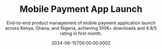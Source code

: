 ---
title: "Mobile Payment App Launch"
subtitle: "End-to-end product management of mobile payment application launch across Kenya, Ghana, and Nigeria, achieving 100K+ downloads and 4.8/5 rating in first month."
category: "FinTech"
client: "PayWave Africa"
duration: "8 months"
location: "Kenya, Ghana, Nigeria"
teamSize: "12 people"
heroImage: "images/fintech-mobile/hero.jpg"
featured: true
date: 2024-06-15T00:00:00.000Z
stats:
  - number: "100K+"
    label: "Downloads"
  - number: "3"
    label: "Markets"
  - number: "4.8/5"
    label: "App Rating"
  - number: "15+"
    label: "Payment Methods"
overview: |
  PayWave Africa approached me to lead the product management for launching their mobile payment application across three major African markets simultaneously. This was a complex undertaking requiring coordination with multiple regulatory bodies, financial institutions, and technology partners across different countries.

  The challenge was to create a unified payment experience that could adapt to local market preferences while maintaining consistent core functionality. Each market had different regulatory requirements, preferred payment methods, and user behaviors that needed to be accommodated.

  ### Project Objectives

  - Launch in Kenya, Ghana, and Nigeria within 8 months
  - Achieve regulatory compliance in all three markets
  - Integrate with local mobile money and banking systems
  - Reach 50K downloads in the first month
  - Maintain 4+ star rating across app stores
challenge: |
  The multi-market launch presented several complex challenges:

  - **Regulatory Complexity:** Each country had different financial regulations, KYC requirements, and approval processes that needed careful navigation.
  - **Technical Integration:** Required integration with 15+ different payment providers, banks, and mobile money services across three markets.
  - **User Experience Variations:** Different markets had varying user preferences, from payment methods to UI/UX expectations.
  - **Security Requirements:** Meeting international security standards while complying with local data protection laws.
  - **Market Competition:** Entering markets with established players like M-Pesa, MTN Mobile Money, and traditional banking apps.
solution: |
  I developed a comprehensive multi-market launch strategy:

  - **Regulatory Strategy:** Established relationships with central banks and regulatory bodies, ensuring compliance before technical development.
  - **Modular Architecture:** Built flexible app architecture that could adapt to different payment methods and local requirements.
  - **Local Partnerships:** Partnered with established financial institutions and mobile network operators in each market.
  - **Phased Rollout:** Implemented staged launch strategy starting with Kenya, then Ghana, followed by Nigeria.
  - **Localization Focus:** Adapted UI/UX for local languages, currencies, and cultural preferences.
  - **Security First:** Implemented advanced encryption, biometric authentication, and fraud detection systems.
results: |
  The multi-market launch exceeded all expectations and established PayWave as a major player in African fintech:

  **Market Penetration:** Achieved 100K+ downloads in the first month, surpassing initial targets by 100%. The app quickly gained traction in all three markets with Kenya leading adoption.

  **User Satisfaction:** Maintained a 4.8/5 average rating across app stores, with users praising the intuitive interface and reliable transaction processing.

  **Business Impact:** Processing over $10M in monthly transactions within six months of launch, establishing sustainable revenue streams across all markets.
timeline:
  - date: "Month 1-2"
    title: "Market Research & Regulatory Planning"
    description: "Conducted extensive market research, initiated regulatory applications, and established key partnerships."
  - date: "Month 3-5"
    title: "Product Development & Integration"
    description: "Developed core app functionality, integrated payment systems, and conducted security testing."
  - date: "Month 6"
    title: "Kenya Launch"
    description: "Launched in Kenya with M-Pesa integration, achieved 25K downloads in first two weeks."
  - date: "Month 7"
    title: "Ghana Expansion"
    description: "Expanded to Ghana with MTN Mobile Money integration, localized for local market preferences."
  - date: "Month 8"
    title: "Nigeria Launch & Optimization"
    description: "Completed Nigeria launch, achieved 100K total downloads, and optimized based on user feedback."
technologies:
  - icon: "fab fa-react"
    name: "React Native"
  - icon: "fab fa-node-js"
    name: "Node.js"
  - icon: "fas fa-database"
    name: "MongoDB"
  - icon: "fab fa-aws"
    name: "AWS"
  - icon: "fas fa-shield-alt"
    name: "Security"
  - icon: "fas fa-mobile-alt"
    name: "Mobile APIs"
gallery:
  - url: "images/fintech-mobile/mobile-payment-interface.jpg"
    alt: "Mobile Payment Interface"
  - url: "images/fintech-mobile/payment-dashboard.jpg"
    alt: "Payment Dashboard"
  - url: "images/fintech-mobile/multi-market-analytics.jpg"
    alt: "Multi-Market Analytics"
impactStats:
  - number: "100K+"
    label: "Users Onboarded"
  - number: "$10M"
    label: "Monthly Volume"
  - number: "99.9%"
    label: "Uptime Achievement"
  - number: "3"
    label: "Markets Conquered"
testimonial:
  quote: "Mohammed's strategic approach to our multi-market launch was exceptional. His deep understanding of African financial ecosystems and regulatory landscapes made the impossible possible. We couldn't have achieved this success without his expertise."
  name: "David Okafor"
  role: "CEO, PayWave Africa"
---